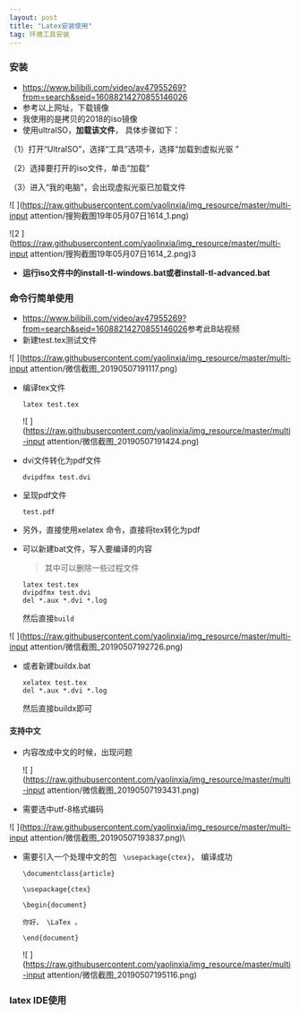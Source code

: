 ```yaml
---
layout: post
title: "Latex安装使用"
tag: 环境工具安装
---
```

### 安装

- <https://www.bilibili.com/video/av47955269?from=search&seid=16088214270855146026>
- 参考以上网址，下载镜像
- 我使用的是拷贝的2018的iso镜像
- 使用ultraISO，**加载该文件**， 具体步骤如下：

（1）打开“UltraISO”，选择“工具”选项卡，选择“加载到虚拟光驱 ”

（2）选择要打开的iso文件，单击“加载”

（3）进入“我的电脑”，会出现虚拟光驱已加载文件

![ ](https://raw.githubusercontent.com/yaolinxia/img_resource/master/multi-input attention/搜狗截图19年05月07日1614_1.png)

![2 ](https://raw.githubusercontent.com/yaolinxia/img_resource/master/multi-input attention/搜狗截图19年05月07日1614_2.png)3



- **运行iso文件中的install-tl-windows.bat或者install-tl-advanced.bat**

### 命令行简单使用

- <https://www.bilibili.com/video/av47955269?from=search&seid=16088214270855146026>参考此B站视频
- 新建test.tex测试文件

![ ](https://raw.githubusercontent.com/yaolinxia/img_resource/master/multi-input attention/微信截图_20190507191117.png)

- 编译tex文件

  `latex test.tex`

  ![ ](https://raw.githubusercontent.com/yaolinxia/img_resource/master/multi-input attention/微信截图_20190507191424.png)

- dvi文件转化为pdf文件

  `dvipdfmx test.dvi`

- 呈现pdf文件

  `test.pdf`	

- 另外，直接使用xelatex 命令，直接将tex转化为pdf

- 可以新建bat文件，写入要编译的内容

  > 其中可以删除一些过程文件

  ~~~
  latex test.tex
  dvipdfmx test.dvi
  del *.aux *.dvi *.log
  ~~~

  然后直接`build`

![ ](https://raw.githubusercontent.com/yaolinxia/img_resource/master/multi-input attention/微信截图_20190507192726.png)

- 或者新建buildx.bat

  ~~~
  xelatex test.tex
  del *.aux *.dvi *.log
  ~~~

  然后直接buildx即可

#### 支持中文

- 内容改成中文的时候，出现问题

  ![ ](https://raw.githubusercontent.com/yaolinxia/img_resource/master/multi-input attention/微信截图_20190507193431.png)

- 需要选中utf-8格式编码

![ ](https://raw.githubusercontent.com/yaolinxia/img_resource/master/multi-input attention/微信截图_20190507193837.png)\

- 需要引入一个处理中文的包 ` \usepackage{ctex}`， 编译成功

  ~~~
  \documentclass{article}
  
  \usepackage{ctex}
  
  \begin{document}
  
  你好， \LaTex 。
  
  \end{document}
  ~~~

  ![ ](https://raw.githubusercontent.com/yaolinxia/img_resource/master/multi-input attention/微信截图_20190507195116.png)

  

### latex IDE使用
